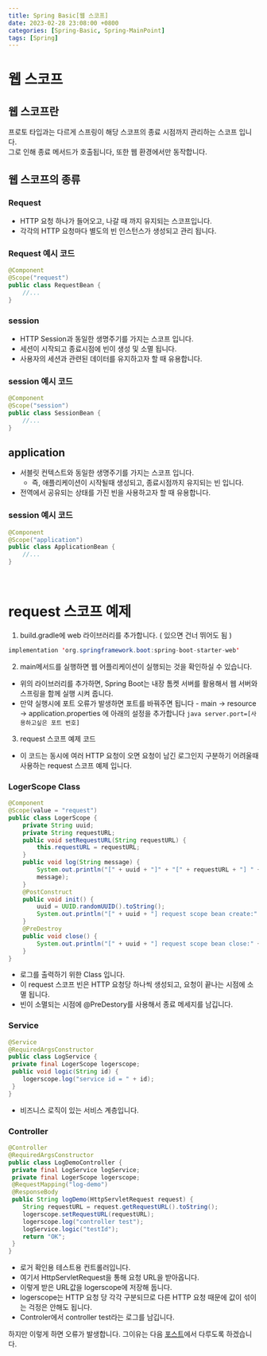 ```yaml
---
title: Spring Basic[웹 스코프]
date: 2023-02-28 23:08:00 +0800
categories: [Spring-Basic, Spring-MainPoint]
tags: [Spring]
---
```


# 웹 스코프
## 웹 스코프란
프로토 타입과는 다르게 스프링이 해당 스코프의 종료 시점까지 관리하는 스코프 입니다.         
그로 인해 종료 메서드가 호출됩니다, 또한 웹 환경에서만 동작합니다.          

## 웹 스코프의 종류
### Request
- HTTP 요청 하나가 들어오고, 나갈 때 까지 유지되는 스코프입니다.
- 각각의 HTTP 요청마다 별도의 빈 인스턴스가 생성되고 관리 됩니다.
### Request 예시 코드
```java
@Component
@Scope("request")
public class RequestBean {
    //...
}
```

### session
- HTTP Session과 동일한 생명주기를 가지는 스코프 입니다.
- 세션이 시작되고 종료시점에 빈이 생성 및 소멸 됩니다.
- 사용자의 세션과 관련된 데이터를 유지하고자 할 때 유용합니다.
### session 예시 코드
```java
@Component
@Scope("session")
public class SessionBean {
    //...
}
```
        
## application
- 서블릿 컨텍스트와 동일한 생명주기를 가지는 스코프 입니다.
    - 즉, 애플리케이션이 시작될때 생성되고, 종료시점까지 유지되는 빈 입니다.
- 전역에서 공유되는 상태를 가진 빈을 사용하고자 할 때 유용합니다.
### session 예시 코드
```java
@Component
@Scope("application")
public class ApplicationBean {
    //...
}
```
<br/>

# request 스코프 예제
1. build.gradle에 web 라이브러리를 추가합니다. ( 있으면 건너 뛰어도 됨 )
```java
implementation 'org.springframework.boot:spring-boot-starter-web'
```
2. main메서드를 실행하면 웹 어플리케이션이 실행되는 것을 확인하실 수 있습니다.
- 위의 라이브러리를 추가하면, Spring Boot는 내장 톰켓 서버를 활용해서 웹 서버와 스프링을 함께 실행 시켜 줍니다.
- 만약 실행시에 포트 오류가 발생하면 포트를 바꿔주면 됩니다
        - main -> resource -> application.properties 에 아래의 설정을 추가합니다
        ```java
        server.port=[사용하고싶은 포트 번호]
        ```

3. request 스코프 예제 코드
- 이 코드는 동시에 여러 HTTP 요청이 오면 요청이 남긴 로그인지 구분하기 어려울때 사용하는 request 스코프 예제 입니다.
### LogerScope Class
```java
@Component
@Scope(value = "request")
public class LogerScope {
    private String uuid;
    private String requestURL;
    public void setRequestURL(String requestURL) {
        this.requestURL = requestURL;
    }
    public void log(String message) {
        System.out.println("[" + uuid + "]" + "[" + requestURL + "] " +
        message);
    }
    @PostConstruct
    public void init() {
        uuid = UUID.randomUUID().toString();
        System.out.println("[" + uuid + "] request scope bean create:" + this);
    }
    @PreDestroy
    public void close() {
        System.out.println("[" + uuid + "] request scope bean close:" + this);
    }
}
```
- 로그를 출력하기 위한 Class 입니다.
- 이 request 스코프 빈은 HTTP 요청당 하나씩 생성되고, 요청이 끝나는 시점에 소멸 됩니다.
- 빈이 소멸되는 시점에 @PreDestory를 사용해서 종료 메세지를 남깁니다.
### Service
```java
@Service
@RequiredArgsConstructor
public class LogService {
 private final LogerScope logerscope;
 public void logic(String id) {
    logerscope.log("service id = " + id);
 }
}
```
- 비즈니스 로직이 있는 서비스 계층입니다.
### Controller
```java
@Controller
@RequiredArgsConstructor
public class LogDemoController {
 private final LogService logService;
 private final LogerScope logerscope;
 @RequestMapping("log-demo")
 @ResponseBody
 public String logDemo(HttpServletRequest request) {
    String requestURL = request.getRequestURL().toString();
    logerscope.setRequestURL(requestURL);
    logerscope.log("controller test");
    logService.logic("testId");
    return "OK";
 }
}
```
- 로거 확인용 테스트용 컨트롤러입니다.
- 여기서 HttpServletRequest을 통해 요청 URL을 받아옵니다.
- 이렇게 받은 URL값을 logerscope에 저장해 둡니다.
- logerscope는 HTTP 요청 당 각각 구분되므로 다른 HTTP 요청 때문에 값이 섞이는 걱정은 안해도 됩니다.
- Controler에서 controller test라는 로그를 남깁니다.

하지만 이렇게 하면 오류가 발생합니다. 그이유는 다음 [포스트](https://ljw22222.github.io/posts/spring-basic-fifteen/)에서 다루도록 하겠습니다.
